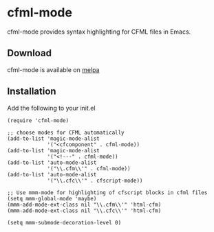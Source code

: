 # cfml-mode

cfml-mode provides syntax highlighting for CFML files in Emacs.

## Download

cfml-mode is available on [melpa](https://melpa.org)

## Installation

Add the following to your init.el

```(require 'mmm-mode)
(require 'cfml-mode)

;; choose modes for CFML automatically
(add-to-list 'magic-mode-alist
             '("<cfcomponent" . cfml-mode))
(add-to-list 'magic-mode-alist
             '("<!---" . cfml-mode))
(add-to-list 'auto-mode-alist
             '("\\.cfm\\'" . cfml-mode))
(add-to-list 'auto-mode-alist
             '("\\.cfc\\'" . cfscript-mode))

;; Use mmm-mode for highlighting of cfscript blocks in cfml files
(setq mmm-global-mode 'maybe)
(mmm-add-mode-ext-class nil "\\.cfm\\'" 'html-cfm)
(mmm-add-mode-ext-class nil "\\.cfc\\'" 'html-cfm)

(setq mmm-submode-decoration-level 0)
```


